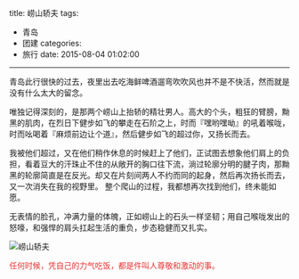 title: 崂山轿夫
tags:
  - 青岛
  - 团建
categories:
  - 旅行
date: 2015-08-04 01:02:00
---
青岛此行很快的过去，夜里出去吃海鲜啤酒遛弯吹吹风也并不是不快活，然而就是没有什么太大的留念。

唯独记得深刻的，是那两个崂山上抬轿的精壮男人。高大的个头，粗狂的臂膀，黝黑的肌肉，在烈日下健步如飞的攀走在石阶之上，时而『嘿哟嘿呦』的吼着喉咙，时而吆喝着『麻烦前边让个道』，然后健步如飞的超过你，又扬长而去。

我被他们超过，又在他们稍作休息的时候赶上了他们，正试图去想象他们肩上的负担，看着豆大的汗珠止不住的从敞开的胸口往下流，淌过轮廓分明的腱子肉，那黝黑的轮廓简直是在反光。却又在片刻间两人不约而同的起身，然后再次扬长而去，又一次消失在我的视野里。
整个爬山的过程，我都想再次找到他们，终未能如愿。

<!--more-->

无表情的脸孔，冲满力量的体魄，正如崂山上的石头一样坚韧；用自己喉咙发出的怒嚎，和强悍的肩头扛起生活的重负，步态稳健而又扎实。

![崂山轿夫](http://7xr6h2.com1.z0.glb.clouddn.com/laoshan-boy.jpg)

<span style="color:#E53333;">任何时候，凭自己的力气吃饭，都是件叫人尊敬和激动的事。</span>